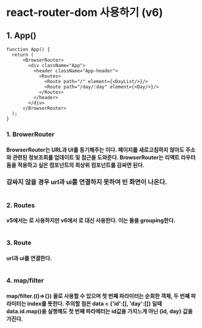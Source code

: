 # react-router-dom 사용하기 (v6)
## 1. App()
    function App() {
      return (
          <BrowserRouter>
            <div className="App">
              <header className="App-header">
                <Routes>
                  <Route path="/" element={<DayList/>}/>
                  <Route path="/day/:day" element={<Day/>}/>
                </Routes>
              </header>
            </div>
          </BrowserRouter>
      );
    }
### 1. BrowerRouter
#### BrowserRouter는 URL과 UI를 동기해주는 <Router>이다. 페이지를 새로고침하지 않아도 주소와 관련된 정보조회를 업데이트 및 접근을 도와준다. BrowserRouter는 리액트 라우터 돔을 적용하고 싶은 컴포넌트의 최상위 컴포넌트를 감싸면 된다.
### 감싸지 않을 경우 url과 ui를 연결하지 못하여 빈 화면이 나온다.
#  
### 2. Routes
#### v5에서는 <Switch>로 사용하지만 v6에서 <Routes>로 대신 사용한다. 이는 <Route>들을 grouping한다.
#  
### 3. Route
#### url과 ui를 연결한다.
#
### 4. map/filter
#### map/filter.(()=>{}) 꼴로 사용할 수 있으며 첫 번째 파라미터는 순회한 객체, 두 번째 파라미터는 index를 뜻한다. 주의할 점은 data = {'id':[], 'day':[]} 일때 data.id.map()을 실행해도 첫 번째 파라메터는 id값을 가지느게 아닌 {id, day} 값을 가진다.
